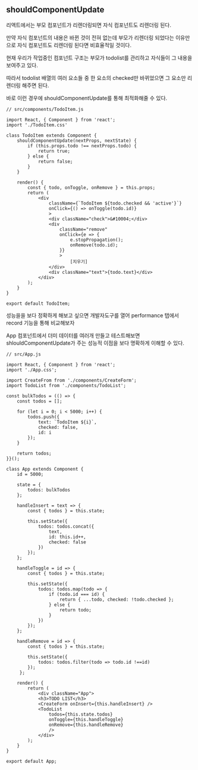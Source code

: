## shouldComponentUpdate

리액트에서는 부모 컴포넌트가 리렌더링되면 자식 컴포넌트도 리렌더링 된다. 

만약 자식 컴포넌트의 내용은 바뀐 것이 전혀 없는데 부모가 리렌더링 되었다는 이유만으로 자식 컴포넌트도 리렌더링 된다면 비효율적일 것이다.

현재 우리가 작업중인 컴포넌트 구조는 부모가 todolist를 관리하고 자식들이 그 내용을 보여주고 있다.

따라서 todolist 배열의 여러 요소들 중 한 요소의 checked만 바뀌었으면 그 요소만 리렌더링 해주면 된다.

바로 이런 경우에 shouldComponentUpdate를 통해 최적화해줄 수 있다.

```react
// src/components/TodoItem.js

import React, { Component } from 'react';
import './TodoItem.css'

class TodoItem extends Component {
    shouldComponentUpdate(nextProps, nextState) {
        if (this.props.todo !== nextProps.todo) {
            return true;
        } else {
            return false;
        }
    }
    
    render() {
        const { todo, onToggle, onRemove } = this.props;
        return (
        	<div
                className={`TodoItem ${todo.checked && 'active'}`}
                onClick={() => onToggle(todo.id)}
                >
                <div className="check">&#10004;</div>
            	<div
                    className="remove"
                    onClick={e => {
                        e.stopPropagation();
                        onRemove(todo.id);
                    }}
                  	>
                		[지우기]
                </div>    
                <div className="text">{todo.text}</div>
            </div>
        );
    }
}

export default TodoItem;
```

성능을을 보다 정확하게 해보고 싶으면 개발자도구를 열어 performance 탭에서 record  기능을 통해 비교해보자

App 컴포넌트에서 더미 데이터를 여러개 만들고 테스트해보면 shlouldComponentUpdate가 주는 성능적 이점을 보다 명확하게 이해할 수 있다.

```react
// src/App.js

import React, { Component } from 'react';
import './App.css';

import CreateFrom from './components/CreateForm';
import TodoList from './components/TodoList';

const bulkTodos = (() => {
    const todos = [];
    
    for (let i = 0; i < 5000; i++) {
        todos.push({
            text: `TodoItem ${i}`,
            checked: false,
            id: i
        });
    }
    
    return todos;
}}();

class App extends Component {
    id = 5000;

	state = {
        todos: bulkTodos
    };

	handleInsert = text => {
        const { todos } = this.state;
        
        this.setState({
            todos: todos.concat({
                text,
                id: this.id++,
                checked: false
            })
        });
    };
	
	handleToggle = id => {
        const { todos } = this.state;
        
        this.setState({
            todos: todos.map(todo => {
                if (todo.id === id) {
                    return { ...todo, checked: !todo.checked };
                } else {
                    return todo;
                }         
        	})
        });
    };
	
	handleRemove = id => {
        const { todos } = this.state;
        
        this.setState({
            todos: todos.filter(todo => todo.id !==id)
        });
     };
	
	render() {
        return (
        	<div className="App">
            <h3>TODO LIST</h3>
            <CreateForm onInsert={this.handleInsert} />
            <TodoList
                todos={this.state.todos}
                onToggle={this.handleToggle}
                onRemove={this.handleRemove}
                />
            </div>
        );
    }
}

export default App;
```

